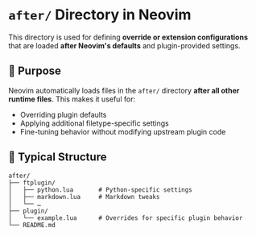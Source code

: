 # `after/` Directory in Neovim

This directory is used for defining **override or extension configurations** that are loaded **after Neovim's defaults** and plugin-provided settings.

## 🔧 Purpose

Neovim automatically loads files in the `after/` directory **after all other runtime files**. This makes it useful for:

- Overriding plugin defaults
- Applying additional filetype-specific settings
- Fine-tuning behavior without modifying upstream plugin code

## 📁 Typical Structure

```
after/
├── ftplugin/
│   ├── python.lua       # Python-specific settings
│   ├── markdown.lua     # Markdown tweaks
│   └── …
├── plugin/
│   └── example.lua      # Overrides for specific plugin behavior
└── README.md
```